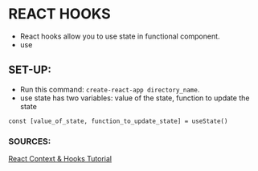 # REACT HOOKS

- React hooks allow you to use state in functional component.
- use
## SET-UP:
 - Run this command: `create-react-app directory_name`.
 - use state has two variables: value of the state, function to update the state

```
const [value_of_state, function_to_update_state] = useState()
```

### SOURCES: 

[React Context & Hooks Tutorial](https://www.youtube.com/watch?v=6RhOzQciVwI&list=PL4cUxeGkcC9hNokByJilPg5g9m2APUePI)